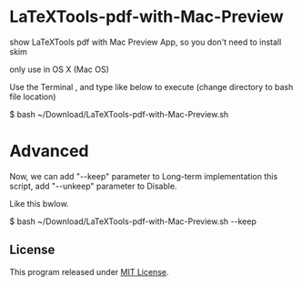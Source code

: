 # LaTeXTools-pdf-with-Mac-Preview

show LaTeXTools pdf with Mac Preview App, so you don't need to install skim


only use in OS X (Mac OS)

Use the Terminal , and type like below to execute (change directory to bash file location)

$ bash ~/Download/LaTeXTools-pdf-with-Mac-Preview.sh

# Advanced

Now, we can add "--keep" parameter to Long-term implementation this script, add "--unkeep" parameter to Disable.

Like this bwlow.

$ bash ~/Download/LaTeXTools-pdf-with-Mac-Preview.sh --keep


## License

This program released under [MIT License](LICENSE).

